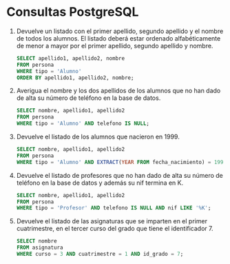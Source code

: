 # **Consultas PostgreSQL** 

1. Devuelve un listado con el primer apellido, segundo apellido y el nombre de todos los alumnos. El listado deberá estar ordenado alfabéticamente de menor a mayor por el primer apellido, segundo apellido y nombre.

   ```sql
   SELECT apellido1, apellido2, nombre
   FROM persona
   WHERE tipo = 'Alumno'
   ORDER BY apellido1, apellido2, nombre;
   ```

2. Averigua el nombre y los dos apellidos de los alumnos que no han dado de alta su número de teléfono en la base de datos.

     ```sql
     SELECT nombre, apellido1, apellido2
     FROM persona
     WHERE tipo = 'Alumno' AND telefono IS NULL;
     ```

3. Devuelve el listado de los alumnos que nacieron en 1999.

     ```sql
     SELECT nombre, apellido1, apellido2
     FROM persona
     WHERE tipo = 'Alumno' AND EXTRACT(YEAR FROM fecha_nacimiento) = 1999;
     ```

4. Devuelve el listado de profesores que no han dado de alta su número de teléfono en la base de datos y además su nif termina en K.

     ```sql
     SELECT nombre, apellido1, apellido2
     FROM persona
     WHERE tipo = 'Profesor' AND telefono IS NULL AND nif LIKE '%K';
     ```
     
5. Devuelve el listado de las asignaturas que se imparten en el primer cuatrimestre, en el tercer curso del grado que tiene el identificador 7.

     ```sql
     SELECT nombre
     FROM asignatura
     WHERE curso = 3 AND cuatrimestre = 1 AND id_grado = 7;
     ```
